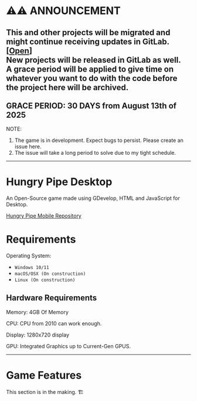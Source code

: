 # ⚠️⚠️ ANNOUNCEMENT
This and other projects will be migrated and might continue receiving updates in GitLab. [[Open](https://gitlab.com/mechsatsujin)] </br>
New projects will be released in GitLab as well. </br>
A grace period will be applied to give time on whatever you want to do with the code before the project here will be archived. </br>
</br>
GRACE PERIOD: 30 DAYS from August 13th of 2025
---


NOTE: 
1. The game is in development. Expect bugs to persist. Please create an issue here.
2. The issue will take a long period to solve due to my tight schedule.

 ----
 # Hungry Pipe Desktop
An Open-Source game made using GDevelop, HTML and JavaScript for Desktop.

[Hungry Pipe Mobile Repository](https://github.com/MechSatsujin/HungryPipeMobile)
# Requirements
Operating System:
- `Windows 10/11`
- `macOS/OSX (On construction)`
- `Linux (On construction)`
## Hardware Requirements
Memory: 
4GB Of Memory

CPU: 
CPU from 2010 can work enough.

Display: 1280x720 display

GPU:
Integrated Graphics up to Current-Gen GPUS.


----
# Game Features

This section is in the making. 🏗️

